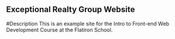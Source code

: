 Exceptional Realty Group Website
---

#Description
This is an example site for the Intro to Front-end Web Development Course at the Flatiron School.
